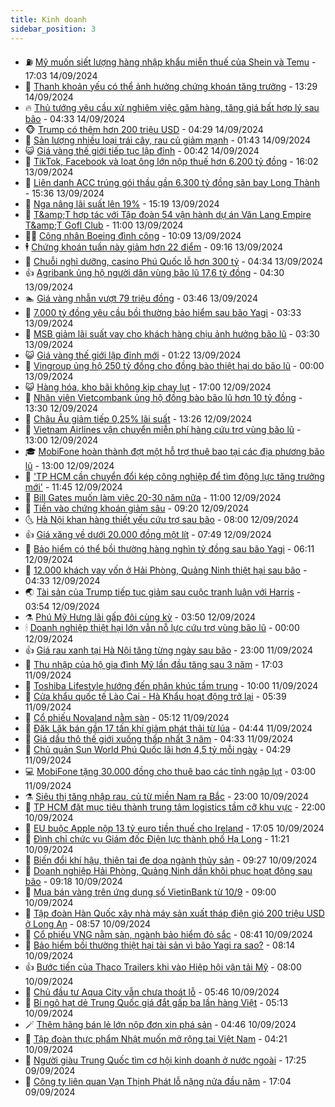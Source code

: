 ```yaml
---
title: Kinh doanh
sidebar_position: 3
---
```


<!-- vnexpress-kinh-doanh:START -->
- ⛽️ [Mỹ muốn siết lượng hàng nhập khẩu miễn thuế của Shein và Temu](https://vnexpress.net/my-muon-siet-luong-hang-nhap-khau-mien-thue-cua-shein-va-temu-4792943.html) - 17:03 14/09/2024
- 🐲 [Thanh khoản yếu có thể ảnh hưởng chứng khoán tăng trưởng](https://vnexpress.net/thanh-khoan-yeu-ngang-duong-chung-khoan-tang-truong-4792902.html) - 13:29 14/09/2024
- 🔥 [Thủ tướng yêu cầu xử nghiêm việc găm hàng, tăng giá bất hợp lý sau bão](https://vnexpress.net/thu-tuong-yeu-cau-xu-nghiem-viec-gam-hang-tang-gia-bat-hop-ly-sau-bao-4792835.html) - 04:33 14/09/2024
- 🐵 [Trump có thêm hơn 200 triệu USD](https://vnexpress.net/trump-co-them-hon-200-trieu-usd-4792788.html) - 04:29 14/09/2024
- 🦅 [Sản lượng nhiều loại trái cây, rau củ giảm mạnh](https://vnexpress.net/san-luong-nhieu-loai-trai-cay-rau-cu-giam-manh-4792621.html) - 01:43 14/09/2024
- 😺 [Giá vàng thế giới tiếp tục lập đỉnh](https://vnexpress.net/gia-vang-the-gioi-tiep-tuc-lap-dinh-4792741.html) - 00:42 14/09/2024
- 🤩 [TikTok, Facebook và loạt ông lớn nộp thuế hơn 6.200 tỷ đồng](https://vnexpress.net/tiktok-facebook-va-loat-ong-lon-nop-thue-hon-6-200-ty-dong-4792708.html) - 16:02 13/09/2024
- 🌮 [Liên danh ACC trúng gói thầu gần 6.300 tỷ đồng sân bay Long Thành](https://vnexpress.net/lien-danh-acc-trung-goi-thau-gan-6-300-ty-dong-san-bay-long-thanh-4792702.html) - 15:36 13/09/2024
- 🧰 [Nga nâng lãi suất lên 19%](https://vnexpress.net/nga-nang-lai-suat-len-19-4792699.html) - 15:19 13/09/2024
- 🤔 [T&amp;amp;T hợp tác với Tập đoàn 54 vận hành dự án Văn Lang Empire T&amp;amp;T Gofl Club](https://vnexpress.net/t-t-hop-tac-voi-tap-doan-54-van-hanh-du-an-van-lang-empire-t-t-gofl-club-4792646.html) - 11:00 13/09/2024
- 🧑‍💻 [Công nhân Boeing đình công](https://vnexpress.net/cong-nhan-boeing-dinh-cong-4792661.html) - 10:09 13/09/2024
- 🕴 [Chứng khoán tuần này giảm hơn 22 điểm](https://vnexpress.net/chung-khoan-hom-nay-13-9-vn-index-giam-hon-22-diem-tuan-nay-4792623.html) - 09:16 13/09/2024
- 🦩 [Chuỗi nghỉ dưỡng, casino Phú Quốc lỗ hơn 300 tỷ](https://vnexpress.net/chuoi-nghi-duong-casino-phu-quoc-lo-hon-300-ty-4792451.html) - 04:34 13/09/2024
- 👍 [Agribank ủng hộ người dân vùng bão lũ 17,6 tỷ đồng](https://vnexpress.net/agribank-ung-ho-nguoi-dan-vung-bao-lu-17-6-ty-dong-4792486.html) - 04:30 13/09/2024
- 🏊 [Giá vàng nhẫn vượt 79 triệu đồng](https://vnexpress.net/gia-vang-nhan-vuot-79-trieu-dong-4792440.html) - 03:46 13/09/2024
- 🤡 [7.000 tỷ đồng yêu cầu bồi thường bảo hiểm sau bão Yagi](https://vnexpress.net/7-000-ty-dong-yeu-cau-boi-thuong-bao-hiem-sau-bao-yagi-4792371.html) - 03:33 13/09/2024
- 👀 [MSB giảm lãi suất vay cho khách hàng chịu ảnh hưởng bão lũ](https://vnexpress.net/msb-giam-lai-suat-vay-cho-khach-hang-chiu-anh-huong-bao-lu-4792253.html) - 03:30 13/09/2024
- 😺 [Giá vàng thế giới lập đỉnh mới](https://vnexpress.net/gia-vang-the-gioi-lap-dinh-moi-4792367.html) - 01:22 13/09/2024
- 🦣 [Vingroup ủng hộ 250 tỷ đồng cho đồng bào thiệt hại do bão lũ](https://vnexpress.net/vingroup-ung-ho-250-ty-dong-cho-dong-bao-thiet-hai-do-bao-lu-4792471.html) - 00:00 13/09/2024
- 😺 [Hàng hóa, kho bãi không kịp chạy lụt](https://vnexpress.net/doanh-nghiep-nho-thiet-hai-hang-ty-dong-vi-ngap-lut-sau-bao-4791997.html) - 17:00 12/09/2024
- 💼 [Nhân viên Vietcombank ủng hộ đồng bào bão lũ hơn 10 tỷ đồng](https://vnexpress.net/nhan-vien-vietcombank-ung-ho-dong-bao-bao-lu-hon-10-ty-dong-4792291.html) - 13:30 12/09/2024
- 🤗 [Châu Âu giảm tiếp 0,25% lãi suất](https://vnexpress.net/chau-au-giam-tiep-0-25-lai-suat-4792226.html) - 13:26 12/09/2024
- 👀 [Vietnam Airlines vận chuyển miễn phí hàng cứu trợ vùng bão lũ](https://vnexpress.net/vietnam-airlines-van-chuyen-mien-phi-hang-cuu-tro-vung-bao-lu-4792283.html) - 13:00 12/09/2024
- 🎓 [MobiFone hoàn thành đợt một hỗ trợ thuê bao tại các địa phương bão lũ](https://vnexpress.net/mobifone-hoan-thanh-dot-mot-ho-tro-thue-bao-tai-cac-dia-phuong-bao-lu-4792170.html) - 13:00 12/09/2024
- 🗽 [&#39;TP HCM cần chuyển đổi kép công nghiệp để tìm động lực tăng trưởng mới&#39;](https://vnexpress.net/tp-hcm-can-chuyen-doi-kep-cong-nghiep-de-tim-dong-luc-tang-truong-moi-4792261.html) - 11:45 12/09/2024
- 🚀 [Bill Gates muốn làm việc 20-30 năm nữa](https://vnexpress.net/bill-gates-muon-lam-viec-20-30-nam-nua-4792087.html) - 11:00 12/09/2024
- 🤗 [Tiền vào chứng khoán giảm sâu](https://vnexpress.net/tien-vao-chung-khoan-giam-sau-4792219.html) - 09:20 12/09/2024
- 🌜 [Hà Nội khan hàng thiết yếu cứu trợ sau bão](https://vnexpress.net/ha-noi-khan-hang-thiet-yeu-cuu-tro-sau-bao-4792109.html) - 08:00 12/09/2024
- 👍 [Giá xăng về dưới 20.000 đồng một lít](https://vnexpress.net/gia-xang-moi-nhat-hom-nay-12-9-4792110.html) - 07:49 12/09/2024
- 🤖 [Bảo hiểm có thể bồi thường hàng nghìn tỷ đồng sau bão Yagi](https://vnexpress.net/hang-nghin-ty-dong-yeu-cau-boi-thuong-bao-hiem-sau-bao-yagi-4792080.html) - 06:11 12/09/2024
- 🫣 [12.000 khách vay vốn ở Hải Phòng, Quảng Ninh thiệt hại sau bão](https://vnexpress.net/12-000-khach-vay-von-o-hai-phong-quang-ninh-thiet-hai-sau-bao-4792017.html) - 04:33 12/09/2024
- 🌏 [Tài sản của Trump tiếp tục giảm sau cuộc tranh luận với Harris](https://vnexpress.net/tai-san-cua-trump-tiep-tuc-giam-sau-cuoc-tranh-luan-voi-harris-4791940.html) - 03:54 12/09/2024
- ⚗️ [Phú Mỹ Hưng lãi gấp đôi cùng kỳ](https://vnexpress.net/phu-my-hung-lai-gap-doi-cung-ky-4792000.html) - 03:50 12/09/2024
- 🕯 [Doanh nghiệp thiệt hại lớn vẫn nỗ lực cứu trợ vùng bão lũ](https://vnexpress.net/doanh-nghiep-thiet-hai-lon-van-no-luc-cuu-tro-vung-bao-lu-4791728.html) - 00:00 12/09/2024
- 👍 [Giá rau xanh tại Hà Nội tăng từng ngày sau bão](https://vnexpress.net/gia-rau-xanh-tai-ha-noi-tang-tung-ngay-sau-bao-4791846.html) - 23:00 11/09/2024
- 🤠 [Thu nhập của hộ gia đình Mỹ lần đầu tăng sau 3 năm](https://vnexpress.net/thu-nhap-cua-ho-gia-dinh-my-lan-dau-tang-sau-3-nam-4791542.html) - 17:03 11/09/2024
- 🌊 [Toshiba Lifestyle hướng đến phân khúc tầm trung](https://vnexpress.net/toshiba-lifestyle-huong-den-phan-khuc-tam-trung-4791285.html) - 10:00 11/09/2024
- 🌈 [Cửa khẩu quốc tế Lào Cai - Hà Khẩu hoạt động trở lại](https://vnexpress.net/cua-khau-quoc-te-lao-cai-ha-khau-hoat-dong-tro-lai-4791646.html) - 05:39 11/09/2024
- 🥳 [Cổ phiếu Novaland nằm sàn](https://vnexpress.net/co-phieu-novaland-nam-san-4791651.html) - 05:12 11/09/2024
- 🐻 [Đăk Lăk bán gần 17 tấn khí giảm phát thải từ lúa](https://vnexpress.net/dak-lak-ban-gan-17-tan-khi-giam-phat-thai-tu-lua-4791512.html) - 04:44 11/09/2024
- 💫 [Giá dầu thô thế giới xuống thấp nhất 3 năm](https://vnexpress.net/gia-dau-tho-the-gioi-xuong-thap-nhat-3-nam-4791540.html) - 04:33 11/09/2024
- 🤩 [Chủ quản Sun World Phú Quốc lãi hơn 4,5 tỷ mỗi ngày](https://vnexpress.net/chu-quan-sun-world-phu-quoc-lai-hon-4-5-ty-moi-ngay-4791590.html) - 04:29 11/09/2024
- 💻 [MobiFone tặng 30.000 đồng cho thuê bao các tỉnh ngập lụt](https://vnexpress.net/mobifone-tang-30-000-dong-cho-thue-bao-cac-tinh-ngap-lut-4791342.html) - 03:00 11/09/2024
- ⚗️ [Siêu thị tăng nhập rau, củ từ miền Nam ra Bắc](https://vnexpress.net/sieu-thi-tang-nhap-rau-cu-tu-mien-nam-ra-bac-4791296.html) - 23:00 10/09/2024
- 🌈 [TP HCM đặt mục tiêu thành trung tâm logistics tầm cỡ khu vực](https://vnexpress.net/tp-hcm-dat-muc-tieu-thanh-trung-tam-logistics-tam-co-khu-vuc-4791375.html) - 22:00 10/09/2024
- 🌝 [EU buộc Apple nộp 13 tỷ euro tiền thuế cho Ireland](https://vnexpress.net/eu-buoc-apple-nop-13-ty-euro-tien-thue-cho-ireland-4791391.html) - 17:05 10/09/2024
- 🥸 [Đình chỉ chức vụ Giám đốc Điện lực thành phố Hạ Long](https://vnexpress.net/dinh-chi-chuc-vu-giam-doc-dien-luc-thanh-pho-ha-long-4791357.html) - 11:21 10/09/2024
- 🦆 [Biến đổi khí hậu, thiên tai đe dọa ngành thủy sản](https://vnexpress.net/bien-doi-khi-hau-thien-tai-de-doa-nganh-thuy-san-4791206.html) - 09:27 10/09/2024
- 🌋 [Doanh nghiệp Hải Phòng, Quảng Ninh dần khôi phục hoạt động sau bão](https://vnexpress.net/doanh-nghiep-hai-phong-quang-ninh-dan-khoi-phuc-hoat-dong-sau-bao-4791106.html) - 09:18 10/09/2024
- 🦍 [Mua bán vàng trên ứng dụng số VietinBank từ 10/9](https://vnexpress.net/mua-ban-vang-tren-ung-dung-so-vietinbank-tu-10-9-4791284.html) - 09:00 10/09/2024
- 🤔 [Tập đoàn Hàn Quốc xây nhà máy sản xuất tháp điện gió 200 triệu USD ở Long An](https://vnexpress.net/tap-doan-han-quoc-xay-nha-may-san-xuat-thap-dien-gio-200-trieu-usd-o-long-an-4791216.html) - 08:57 10/09/2024
- 🧰 [Cổ phiếu VNG nằm sàn, ngành bảo hiểm đỏ sắc](https://vnexpress.net/chung-khoan-hom-nay-10-9-vng-nam-san-co-phieu-nganh-bao-hiem-do-sac-4791274.html) - 08:41 10/09/2024
- 🌝 [Bảo hiểm bồi thường thiệt hại tài sản vì bão Yagi ra sao?](https://vnexpress.net/bao-hiem-boi-thuong-thiet-hai-tai-san-vi-bao-yagi-ra-sao-4791138.html) - 08:14 10/09/2024
- 👍 [Bước tiến của Thaco Trailers khi vào Hiệp hội vận tải Mỹ](https://vnexpress.net/buoc-tien-cua-thaco-trailers-khi-vao-hiep-hoi-van-tai-my-4791243.html) - 08:00 10/09/2024
- 🗽 [Chủ đầu tư Aqua City vẫn chưa thoát lỗ](https://vnexpress.net/chu-dau-tu-aqua-city-van-chua-thoat-lo-4791089.html) - 05:46 10/09/2024
- 🐎 [Bí ngô hạt dẻ Trung Quốc giá đắt gấp ba lần hàng Việt](https://vnexpress.net/bi-ngo-hat-de-trung-quoc-gia-dat-gap-ba-lan-hang-viet-4790328.html) - 05:13 10/09/2024
- 🪄 [Thêm hãng bán lẻ lớn nộp đơn xin phá sản](https://vnexpress.net/them-hang-ban-le-lon-nop-don-xin-pha-san-4791084.html) - 04:46 10/09/2024
- 🎊 [Tập đoàn thực phẩm Nhật muốn mở rộng tại Việt Nam](https://vnexpress.net/tap-doan-thuc-pham-nhat-muon-mo-rong-tai-viet-nam-4790239.html) - 04:21 10/09/2024
- 🗽 [Người giàu Trung Quốc tìm cơ hội kinh doanh ở nước ngoài](https://vnexpress.net/nguoi-giau-trung-quoc-tim-co-hoi-kinh-doanh-o-nuoc-ngoai-4790853.html) - 17:25 09/09/2024
- 🦩 [Công ty liên quan Vạn Thịnh Phát lỗ nặng nửa đầu năm](https://vnexpress.net/cong-ty-lien-quan-van-thinh-phat-lo-nang-nua-dau-nam-4790914.html) - 17:04 09/09/2024<!-- vnexpress-kinh-doanh:END -->
